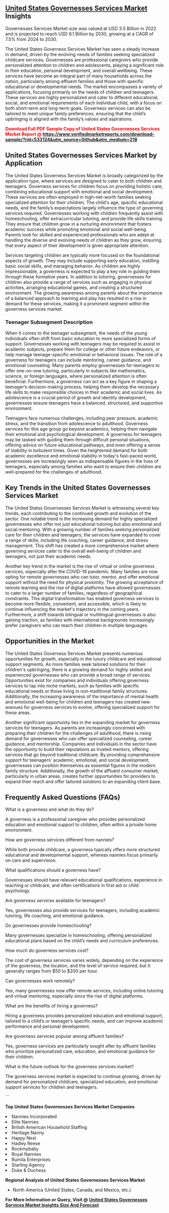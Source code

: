 <h2><a href="https://www.verifiedmarketreports.com/download-sample/?rid=533124&amp;utm_source=Github&amp;utm_medium=218" target="_blank">United States Governesses Services Market</a> Insights</h2><p>Governesses Services Market size was valued at USD 3.5 Billion in 2022 and is projected to reach USD 6.1 Billion by 2030, growing at a CAGR of 7.5% from 2024 to 2030.</p><p> <p>The United States Governess Services Market has seen a steady increase in demand, driven by the evolving needs of families seeking specialized childcare services. Governesses are professional caregivers who provide personalized attention to children and adolescents, playing a significant role in their education, personal development, and overall wellbeing. These services have become an integral part of many households across the nation, particularly among affluent families and those with specific educational or developmental needs. The market encompasses a variety of applications, focusing primarily on the needs of children and teenagers. These services are highly personalized and cater to different educational, social, and emotional requirements of each individual child, with a focus on both short-term and long-term goals. Governess services can also be tailored to meet unique family preferences, ensuring that the child’s upbringing is aligned with the family’s values and aspirations. <strong><p><span class=""><span style="color: #ff0000;"><strong>Download Full PDF Sample Copy of United States Governesses Services Market Report</strong> @ </span><a href="https://www.verifiedmarketreports.com/download-sample/?rid=533124&amp;utm_source=Github&amp;utm_medium=218" target="_blank">https://www.verifiedmarketreports.com/download-sample/?rid=533124&amp;utm_source=Github&amp;utm_medium=218</a></span></p></strong></p> <h2>United States Governesses Services Market by Application</h2> <p>The United States Governess Services Market is broadly categorized by the application type, where services are designed to cater to both children and teenagers. Governess services for children focus on providing holistic care, combining educational support with emotional and social development. These services are often employed in high-net-worth families seeking specialized attention for their children. The child's age, specific educational needs, and the family’s expectations largely influence the type of governing services required. Governesses working with children frequently assist with homeschooling, offer extracurricular tutoring, and provide life skills training. They ensure that children grow in a nurturing environment that fosters academic success while promoting emotional and social well-being. Parents look for skilled and experienced professionals who are adept at handling the diverse and evolving needs of children as they grow, ensuring that every aspect of their development is given appropriate attention.</p> <p>Services targeting children are typically more focused on the foundational aspects of growth. They may include supporting early education, instilling basic social skills, and managing behavior. As children are highly impressionable, a governess is expected to play a key role in guiding them through these formative years. In addition to tutoring, governesses for children also provide a range of services such as engaging in physical activities, arranging educational games, and creating a structured environment. The growing awareness among parents about the importance of a balanced approach to learning and play has resulted in a rise in demand for these services, making it a prominent segment within the governess services market.</p> <h3>Teenager Subsegment Description</h3> <p>When it comes to the teenager subsegment, the needs of the young individuals often shift from basic education to more specialized forms of support. Governesses working with teenagers may be required to assist in academic subjects, prepare them for college or other future endeavors, or help manage teenage-specific emotional or behavioral issues. The role of a governess for teenagers can include mentoring, career guidance, and emotional counseling. Many parents employ governesses for teenagers to offer one-on-one tutoring, particularly in subjects like mathematics, science, or foreign languages, where personalized attention is often beneficial. Furthermore, a governess can act as a key figure in shaping a teenager’s decision-making process, helping them develop the necessary life skills to make responsible choices in their academic and social lives. As adolescence is a crucial period of growth and identity development, governesses ensure teenagers have a balanced, structured, and supportive environment.</p> <p>Teenagers face numerous challenges, including peer pressure, academic stress, and the transition from adolescence to adulthood. Governess services for this age group go beyond academics, helping them navigate their emotional and psychological development. A governess for teenagers may be tasked with guiding them through difficult personal situations, offering advice on future educational pathways, and even offering a sense of stability in turbulent times. Given the heightened demand for both academic excellence and emotional stability in today's fast-paced world, governesses are increasingly seen as indispensable figures in the lives of teenagers, especially among families who want to ensure their children are well-prepared for the challenges of adulthood.</p> <h2>Key Trends in the United States Governesses Services Market</h2> <p>The United States Governesses Services Market is witnessing several key trends, each contributing to the continued growth and evolution of the sector. One notable trend is the increasing demand for highly specialized governesses who offer not just educational tutoring but also emotional and social mentoring. With a growing number of families seeking personalized care for their children and teenagers, the services have expanded to cover a range of skills, including life coaching, career guidance, and stress management. This shift has created a more comprehensive market where governing services cater to the overall well-being of children and teenagers, not just their academic needs.</p> <p>Another key trend in the market is the rise of virtual or online governess services, especially after the COVID-19 pandemic. Many families are now opting for remote governesses who can tutor, mentor, and offer emotional support without the need for physical proximity. The growing acceptance of remote learning and the rise of digital platforms have allowed governesses to cater to a larger number of families, regardless of geographical constraints. This digital transformation has enabled governess services to become more flexible, convenient, and accessible, which is likely to continue influencing the market's trajectory in the coming years. Furthermore, a shift towards bilingual or multilingual governesses is also gaining traction, as families with international backgrounds increasingly prefer caregivers who can teach their children in multiple languages.</p> <h2>Opportunities in the Market</h2> <p>The United States Governess Services Market presents numerous opportunities for growth, especially in the luxury childcare and educational support segments. As more families seek tailored solutions for their children's upbringing, there is a growing demand for highly skilled and experienced governesses who can provide a broad range of services. Opportunities exist for companies and individuals offering governess services to tap into niche markets, such as families with specific educational needs or those living in non-traditional family structures. Additionally, the increasing awareness of the importance of mental health and emotional well-being for children and teenagers has created new avenues for governess services to evolve, offering specialized support for these areas.</p> <p>Another significant opportunity lies in the expanding market for governess services for teenagers. As parents are increasingly concerned with preparing their children for the challenges of adulthood, there is rising demand for governesses who can offer specialized counseling, career guidance, and mentorship. Companies and individuals in the sector have the opportunity to build their reputations as trusted mentors, offering services that go beyond traditional childcare. By providing comprehensive support for teenagers' academic, emotional, and social development, governesses can position themselves as essential figures in the modern family structure. Additionally, the growth of the affluent consumer market, particularly in urban areas, creates further opportunities for providers to expand their reach and offer tailored solutions to an expanding client base.</p> <h2>Frequently Asked Questions (FAQs)</h2> <p>What is a governess and what do they do?</p> <p>A governess is a professional caregiver who provides personalized education and emotional support to children, often within a private home environment.</p> <p>How are governess services different from nannies?</p> <p>While both provide childcare, a governess typically offers more structured educational and developmental support, whereas nannies focus primarily on care and supervision.</p> <p>What qualifications should a governess have?</p> <p>Governesses should have relevant educational qualifications, experience in teaching or childcare, and often certifications in first aid or child psychology.</p> <p>Are governess services available for teenagers?</p> <p>Yes, governesses also provide services for teenagers, including academic tutoring, life coaching, and emotional guidance.</p> <p>Do governesses provide homeschooling?</p> <p>Many governesses specialize in homeschooling, offering personalized educational plans based on the child’s needs and curriculum preferences.</p> <p>How much do governess services cost?</p> <p>The cost of governess services varies widely, depending on the experience of the governess, the location, and the level of service required, but it generally ranges from $50 to $200 per hour.</p> <p>Can governesses work remotely?</p> <p>Yes, many governesses now offer remote services, including online tutoring and virtual mentoring, especially since the rise of digital platforms.</p> <p>What are the benefits of hiring a governess?</p> <p>Hiring a governess provides personalized education and emotional support, tailored to a child’s or teenager’s specific needs, and can improve academic performance and personal development.</p> <p>Are governess services popular among affluent families?</p> <p>Yes, governess services are particularly sought after by affluent families who prioritize personalized care, education, and emotional guidance for their children.</p> <p>What is the future outlook for the governess services market?</p> <p>The governess services market is expected to continue growing, driven by demand for personalized childcare, specialized education, and emotional support services for children and teenagers.</p> ```</p><p><strong>Top United States Governesses Services Market Companies</strong></p><div data-test-id=""><p><li>Nannies Incorporated</li><li> Elite Nannies</li><li> British American Household Staffing</li><li> Heritage Nanny</li><li> Happy Nest</li><li> Hadley Reese</li><li> Rockmybaby</li><li> Royal Nannies</li><li> Rumila Enterprises</li><li> Starling Agency</li><li> Duke & Duchess</li></p><div><strong>Regional Analysis of&nbsp;United States Governesses Services Market</strong></div><ul><li dir="ltr"><p dir="ltr">North America&nbsp;(United States, Canada, and Mexico, etc.)</p></li></ul><p><strong>For More Information or Query, Visit @&nbsp;</strong><strong><a href="https://www.verifiedmarketreports.com/product/governesses-services-market/?utm_source=Github&amp;utm_medium=218" target="_blank">United States Governesses Services Market Insights Size And Forecast</a></strong></p></div>
